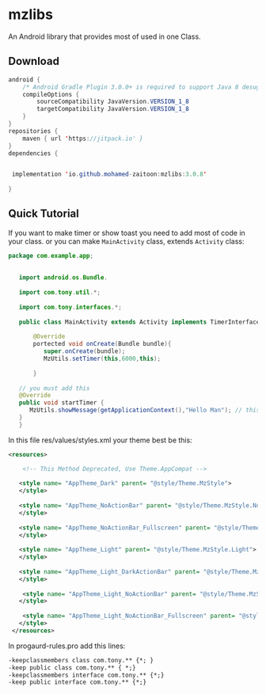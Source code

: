 
# mzlibs




An Android library that provides most of used in one Class.


## Download

```java
android {
    /* Android Gradle Plugin 3.0.0+ is required to support Java 8 desugaring */
    compileOptions {
        sourceCompatibility JavaVersion.VERSION_1_8
        targetCompatibility JavaVersion.VERSION_1_8
    }
}
repositories {
    maven { url 'https://jitpack.io' }
}
dependencies {


 implementation 'io.github.mohamed-zaitoon:mzlibs:3.0.8'
 
}
```

## Quick Tutorial

If you want to make timer or show toast you need to add most of code in your class.
or you can make `MainActivity` class, extends  `Activity` class:
```java
package com.example.app;
   
   
   import android.os.Bundle.
   
   import com.tony.util.*;
   
   import com.tony.interfaces.*;
   
   public class MainActivity extends Activity implements TimerInterface {
   
       @Override
       portected void onCreate(Bundle bundle){
          super.onCreate(bundle);
          MzUtils.setTimer(this,6000,this);
           
       }
       
   // you must add this
   @Override 
   public void startTimer {
      MzUtils.showMessage(getApplicationContext(),"Hello Man"); // this Toast message will be show after minute 
   }
   }
 ``` 
 In this file res/values/styles.xml your theme best be this:
```xml
<resources>

	<!-- This Method Deprecated, Use Theme.AppCompat -->
    
   <style name= "AppTheme_Dark" parent= "@style/Theme.MzStyle">
   </style>
   
   <style name= "AppTheme_NoActionBar" parent= "@style/Theme.MzStyle.NoActionBar">
   </style>
   
   <style name= "AppTheme_NoActionBar_Fullscreen" parent= "@style/Theme.MzStyle.NoActionBar.Fullscreen">
   </style>
   
   <style name= "AppTheme_Light" parent= "@style/Theme.MzStyle.Light">
   </style>
   
   <style name= "AppTheme_Light_DarkActionBar" parent= "@style/Theme.MzStyle.Light.DarkActionBar">
   </style>
   
	<style name= "AppTheme_Light_NoActionBar" parent= "@style/Theme.MzStyle.Light.NoActionBar">
   </style>
   
	<style name= "AppTheme_Light_NoActionBar_Fullscreen" parent= "@style/Theme.MzStyle.Light.NoActionBar.Fullscreen">
   </style>
 </resources>
 ```
 In progaurd-rules.pro add this lines:
 ```txt
-keepclassmembers class com.tony.** {*; }
-keep public class com.tony.** { *;}
-keepclassmembers interface com.tony.** {*;}
-keep public interface com.tony.** {*;}
```

 
 
